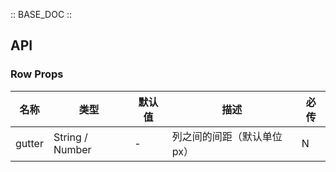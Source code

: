 :: BASE_DOC ::

## API

### Row Props

名称 | 类型 | 默认值 | 描述 | 必传
-- | -- | -- | -- | --
gutter | String / Number | - | 列之间的间距（默认单位px） | N
